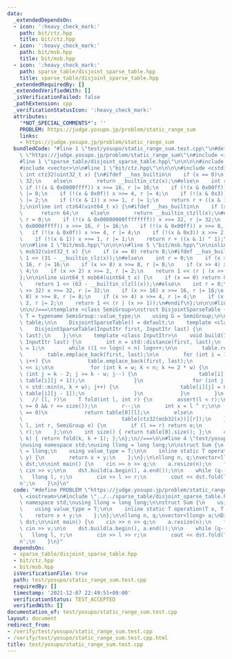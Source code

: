 ```yaml
---
data:
  _extendedDependsOn:
  - icon: ':heavy_check_mark:'
    path: bit/ctz.hpp
    title: bit/ctz.hpp
  - icon: ':heavy_check_mark:'
    path: bit/msb.hpp
    title: bit/msb.hpp
  - icon: ':heavy_check_mark:'
    path: sparse_table/disjoint_sparse_table.hpp
    title: sparse_table/disjoint_sparse_table.hpp
  _extendedRequiredBy: []
  _extendedVerifiedWith: []
  _isVerificationFailed: false
  _pathExtension: cpp
  _verificationStatusIcon: ':heavy_check_mark:'
  attributes:
    '*NOT_SPECIAL_COMMENTS*': ''
    PROBLEM: https://judge.yosupo.jp/problem/static_range_sum
    links:
    - https://judge.yosupo.jp/problem/static_range_sum
  bundledCode: "#line 1 \"test/yosupo/static_range_sum.test.cpp\"\n#define PROBLEM\
    \ \"https://judge.yosupo.jp/problem/static_range_sum\"\n#include <iostream>\n\
    #line 1 \"sparse_table/disjoint_sparse_table.hpp\"\n\n\n\n#include <cassert>\n\
    #include <vector>\n\n#line 1 \"bit/ctz.hpp\"\n\n\n\n#include <cstdint>\n\ninline\
    \ int ctz32(uint32_t x) {\n#ifdef __has_builtin\n    if (x == 0)\n        return\
    \ 32;\n    else\n        return __builtin_ctz(x);\n#else\n    int r = 0;\n   \
    \ if (!(x & 0x0000ffff)) x >>= 16, r |= 16;\n    if (!(x & 0x00ff)) x >>= 8, r\
    \ |= 8;\n    if (!(x & 0x0f)) x >>= 4, r |= 4;\n    if (!(x & 0x3)) x >>= 2, r\
    \ |= 2;\n    if (!(x & 1)) x >>= 1, r |= 1;\n    return r + ((x & 1) ^ 1);\n#endif\n\
    };\ninline int ctz64(uint64_t x) {\n#ifdef __has_builtin\n    if (x == 0)\n  \
    \      return 64;\n    else\n        return __builtin_ctzll(x);\n#else\n    int\
    \ r = 0;\n    if (!(x & 0x00000000ffffffff)) x >>= 32, r |= 32;\n    if (!(x &\
    \ 0x0000ffff)) x >>= 16, r |= 16;\n    if (!(x & 0x00ff)) x >>= 8, r |= 8;\n \
    \   if (!(x & 0x0f)) x >>= 4, r |= 4;\n    if (!(x & 0x3)) x >>= 2, r |= 2;\n\
    \    if (!(x & 1)) x >>= 1, r |= 1;\n    return r + ((x & 1) ^ 1);\n#endif\n};\n\
    \n\n#line 1 \"bit/msb.hpp\"\n\n\n\n#line 5 \"bit/msb.hpp\"\n\ninline uint32_t\
    \ msb32(uint32_t x) {\n    if (x == 0) return 0;\n#ifdef __has_builtin\n    return\
    \ 1 << (31 - __builtin_clz(x));\n#else\n    int r = 0;\n    if (x >> 16) x >>=\
    \ 16, r |= 16;\n    if (x >> 8) x >>= 8, r |= 8;\n    if (x >> 4) x >>= 4, r |=\
    \ 4;\n    if (x >> 2) x >>= 2, r |= 2;\n    return 1 << (r | (x >> 1));\n#endif\n\
    };\n\ninline uint64_t msb64(uint64_t x) {\n    if (x == 0) return 0;\n#ifdef __has_builtin\n\
    \    return 1 << (63 - __builtin_clzll(x));\n#else\n    int r = 0;\n    if (x\
    \ >> 32) x >>= 32, r |= 32;\n    if (x >> 16) x >>= 16, r |= 16;\n    if (x >>\
    \ 8) x >>= 8, r |= 8;\n    if (x >> 4) x >>= 4, r |= 4;\n    if (x >> 2) x >>=\
    \ 2, r |= 2;\n    return 1 << (r | (x >> 1));\n#endif\n};\n\n\n#line 9 \"sparse_table/disjoint_sparse_table.hpp\"\
    \n\n//===\ntemplate <class SemiGroup>\nstruct DisjointSparseTable {\n    using\
    \ T = typename SemiGroup::value_type;\n    using G = SemiGroup;\n\n    std::vector<std::vector<T>>\
    \ table;\n\n    DisjointSparseTable() = default;\n    template <class InputItr>\n\
    \    DisjointSparseTable(InputItr first, InputItr last) {\n        build(first,\
    \ last);\n    };\n\n    template <class InputItr>\n    void build(InputItr first,\
    \ InputItr last) {\n        int n = std::distance(first, last);\n        int logn\
    \ = 1;\n        while ((1 << logn) < n) logn++;\n\n        table.reserve(logn);\n\
    \        table.emplace_back(first, last);\n\n        for (int i = 1; i < logn;\
    \ i++) {\n            table.emplace_back(first, last);\n            int w = 1\
    \ << i;\n\n            for (int k = w; k < n; k += 2 * w) {\n                for\
    \ (int j = k - 2; j >= k - w; j--) {\n                    table[i][j] = G::operation(table[i][j],\
    \ table[i][j + 1]);\n                }\n                for (int j = k + 1; j\
    \ < std::min(n, k + w); j++) {\n                    table[i][j] = G::operation(table[i][j],\
    \ table[i][j - 1]);\n                }\n            }\n        }\n    };\n\n \
    \   // [l, r)\n    T fold(int l, int r) {\n        assert(l < r);\n        assert(l\
    \ >= 0 && r <= size());\n        r--;\n        int x = l ^ r;\n\n        if (x\
    \ == 0)\n            return table[0][l];\n        else\n            return G::operation(table[ctz32(msb32(x))][l],\n\
    \                                table[ctz32(msb32(x))][r]);\n    };\n    T fold(int\
    \ l, int r, SemiGroup e) {\n        if (l >= r) return e;\n        return fold(l,\
    \ r);\n    };\n\n    int size() { return table[0].size(); };\n    const T operator[](int\
    \ k) { return fold(k, k + 1); };\n};\n//===\n\n#line 4 \"test/yosupo/static_range_sum.test.cpp\"\
    \nusing namespace std;\nusing llong = long long;\n\nstruct Sum {\n    using T\
    \ = llong;\n    using value_type = T;\n\n    inline static T operation(T x, T\
    \ y) {\n        return x + y;\n    };\n};\n\nllong n, q;\nvector<llong> a;\nDisjointSparseTable<Sum>\
    \ dst;\n\nint main() {\n    cin >> n >> q;\n    a.resize(n);\n    for (auto &v:a)\
    \ cin >> v;\n\n    dst.build(a.begin(), a.end());\n\n    while (q--) {\n     \
    \   llong l, r;\n        cin >> l >> r;\n        cout << dst.fold(l, r) << '\\\
    n';\n    }\n}\n"
  code: "#define PROBLEM \"https://judge.yosupo.jp/problem/static_range_sum\"\n#include\
    \ <iostream>\n#include \"../../sparse_table/disjoint_sparse_table.hpp\"\nusing\
    \ namespace std;\nusing llong = long long;\n\nstruct Sum {\n    using T = llong;\n\
    \    using value_type = T;\n\n    inline static T operation(T x, T y) {\n    \
    \    return x + y;\n    };\n};\n\nllong n, q;\nvector<llong> a;\nDisjointSparseTable<Sum>\
    \ dst;\n\nint main() {\n    cin >> n >> q;\n    a.resize(n);\n    for (auto &v:a)\
    \ cin >> v;\n\n    dst.build(a.begin(), a.end());\n\n    while (q--) {\n     \
    \   llong l, r;\n        cin >> l >> r;\n        cout << dst.fold(l, r) << '\\\
    n';\n    }\n}"
  dependsOn:
  - sparse_table/disjoint_sparse_table.hpp
  - bit/ctz.hpp
  - bit/msb.hpp
  isVerificationFile: true
  path: test/yosupo/static_range_sum.test.cpp
  requiredBy: []
  timestamp: '2021-12-07 22:49:51+09:00'
  verificationStatus: TEST_ACCEPTED
  verifiedWith: []
documentation_of: test/yosupo/static_range_sum.test.cpp
layout: document
redirect_from:
- /verify/test/yosupo/static_range_sum.test.cpp
- /verify/test/yosupo/static_range_sum.test.cpp.html
title: test/yosupo/static_range_sum.test.cpp
---
```

